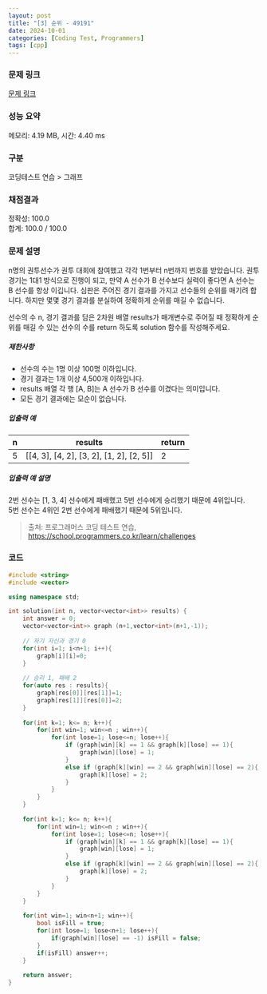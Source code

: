 ```yaml
---
layout: post
title: "[3] 순위 - 49191"
date: 2024-10-01
categories: [Coding Test, Programmers]
tags: [cpp]
---
```


### 문제 링크

[문제 링크](https://school.programmers.co.kr/learn/courses/30/lessons/49191)

### 성능 요약

메모리: 4.19 MB, 시간: 4.40 ms

### 구분

코딩테스트 연습 > 그래프

### 채점결과

정확성: 100.0<br/>합계: 100.0 / 100.0

### 문제 설명

<p>n명의 권투선수가 권투 대회에 참여했고 각각 1번부터 n번까지 번호를 받았습니다. 권투 경기는 1대1 방식으로 진행이 되고, 만약 A 선수가 B 선수보다 실력이 좋다면 A 선수는 B 선수를 항상 이깁니다. 심판은 주어진 경기 결과를 가지고 선수들의 순위를 매기려 합니다. 하지만 몇몇 경기 결과를 분실하여 정확하게 순위를 매길 수 없습니다.</p>

<p>선수의 수 n, 경기 결과를 담은 2차원 배열 results가 매개변수로 주어질 때 정확하게 순위를 매길 수 있는 선수의 수를 return 하도록 solution 함수를 작성해주세요.</p>

<h5>제한사항</h5>

<ul>
<li>선수의 수는 1명 이상 100명 이하입니다.</li>
<li>경기 결과는 1개 이상 4,500개 이하입니다.</li>
<li>results 배열 각 행 [A, B]는 A 선수가 B 선수를 이겼다는 의미입니다.</li>
<li>모든 경기 결과에는 모순이 없습니다.</li>
</ul>

<h5>입출력 예</h5>
<table class="table">
        <thead><tr>
<th>n</th>
<th>results</th>
<th>return</th>
</tr>
</thead>
        <tbody><tr>
<td>5</td>
<td>[[4, 3], [4, 2], [3, 2], [1, 2], [2, 5]]</td>
<td>2</td>
</tr>
</tbody>
      </table>
<h5>입출력 예 설명</h5>

<p>2번 선수는 [1, 3, 4] 선수에게 패배했고 5번 선수에게 승리했기 때문에 4위입니다.<br>
5번 선수는 4위인 2번 선수에게 패배했기 때문에 5위입니다.</p>


> 출처: 프로그래머스 코딩 테스트 연습, https://school.programmers.co.kr/learn/challenges

### 코드

```cpp
#include <string>
#include <vector>

using namespace std;

int solution(int n, vector<vector<int>> results) {
    int answer = 0;
    vector<vector<int>> graph (n+1,vector<int>(n+1,-1));
    
    // 자기 자신과 경기 0
    for(int i=1; i<n+1; i++){
        graph[i][i]=0;
    }
    
    // 승리 1, 패배 2
    for(auto res : results){
        graph[res[0]][res[1]]=1;
        graph[res[1]][res[0]]=2;
    }
    
    for(int k=1; k<= n; k++){
        for(int win=1; win<=n ; win++){
            for(int lose=1; lose<=n; lose++){
                if (graph[win][k] == 1 && graph[k][lose] == 1){
                    graph[win][lose] = 1;
                }
                else if (graph[k][win] == 2 && graph[win][lose] == 2){
                    graph[k][lose] = 2;
                }
            }
        }
    }
        
    for(int k=1; k<= n; k++){
        for(int win=1; win<=n ; win++){
            for(int lose=1; lose<=n; lose++){
                if (graph[win][k] == 1 && graph[k][lose] == 1){
                    graph[win][lose] = 1;
                }
                else if (graph[k][win] == 2 && graph[win][lose] == 2){
                    graph[k][lose] = 2;
                }
            }
        }
    }
    
    for(int win=1; win<n+1; win++){
        bool isFill = true;
        for(int lose=1; lose<n+1; lose++){
            if(graph[win][lose] == -1) isFill = false;
        }
        if(isFill) answer++;
    }
    
    return answer;
}
```
